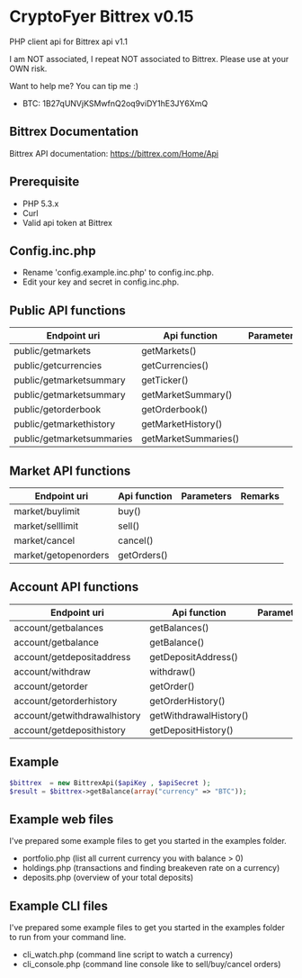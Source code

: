 CryptoFyer Bittrex v0.15
==============

PHP client api for Bittrex api v1.1

I am NOT associated, I repeat NOT associated to Bittrex. Please use at your OWN risk.

Want to help me? You can tip me :)
* BTC: 1B27qUNVjKSMwfnQ2oq9viDY1hE3JY6XmQ


Bittrex Documentation
----
Bittrex API documentation: https://bittrex.com/Home/Api


Prerequisite
----
* PHP 5.3.x
* Curl
* Valid api token at Bittrex


Config.inc.php
----
* Rename 'config.example.inc.php' to config.inc.php.
* Edit your key and secret in config.inc.php.

Public API functions
----

| Endpoint uri | Api function | Parameters | Remarks |
| --- | --- | --- | --- |
| public/getmarkets | getMarkets() |  |  |
| public/getcurrencies | getCurrencies() |  |  |
| public/getmarketsummary | getTicker() |  |  |
| public/getmarketsummary | getMarketSummary() |  |  |
| public/getorderbook | getOrderbook() |  |  |
| public/getmarkethistory | getMarketHistory() |  |  |
| public/getmarketsummaries | getMarketSummaries() |  |  |


Market API functions
----

| Endpoint uri | Api function | Parameters | Remarks |
| --- | --- | --- | --- |
| market/buylimit | buy() |  |  |
| market/selllimit | sell() |  |  |
| market/cancel | cancel() |  |  |
| market/getopenorders | getOrders() |  |  |


Account API functions
----

| Endpoint uri | Api function | Parameters | Remarks |
| --- | --- | --- | --- |
| account/getbalances | getBalances() |  |  |
| account/getbalance | getBalance() |  |  |
| account/getdepositaddress | getDepositAddress() |  |  |
| account/withdraw | withdraw() |  |  |
| account/getorder | getOrder() |  |  |
| account/getorderhistory | getOrderHistory() |  |  |
| account/getwithdrawalhistory | getWithdrawalHistory() |  |  |
| account/getdeposithistory | getDepositHistory() |  |  |

Example
----
```php
$bittrex  = new BittrexApi($apiKey , $apiSecret );
$result = $bittrex->getBalance(array("currency" => "BTC"));
```

Example web files
----
I've prepared some example files to get you started in the examples folder.
* portfolio.php (list all current currency you with balance > 0)
* holdings.php (transactions and finding breakeven rate on a currency)
* deposits.php (overview of your total deposits)

Example CLI files
----
I've prepared some example files to get you started in the examples folder to run from your command line.
* cli_watch.php (command line script to watch a currency)
* cli_console.php (command line console like to sell/buy/cancel orders)
